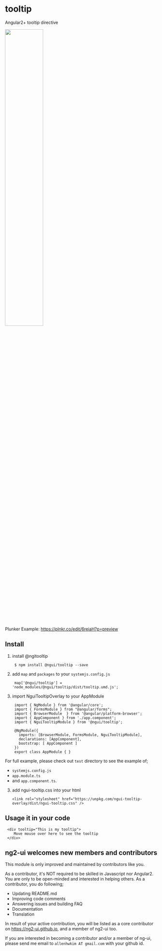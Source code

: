 # tooltip
Angular2+ tooltip directive

<a href="https://rawgit.com/ng2-ui/tooltip/master/app/index.html">
  <img src="http://i.imgur.com/ezWv5Jw.png" width="50% border="1" />
</a>

Plunker Example: https://plnkr.co/edit/6reiaH?p=preview

## Install

1. install @ngitooltip

        $ npm install @ngui/tooltip --save

2. add `map` and `packages` to your `systemjs.config.js`

        map['@ngui/tooltip'] = 'node_modules/@ngui/tooltip/dist/tooltip.umd.js';

3. import NguiTooltipOverlay to your AppModule

        import { NgModule } from '@angular/core';
        import { FormsModule } from "@angular/forms";
        import { BrowserModule  } from '@angular/platform-browser';
        import { AppComponent } from './app.component';
        import { NguiTooltipModule } from '@ngui/tooltip';
        
        @NgModule({
          imports: [BrowserModule, FormsModule, NguiTooltipModule],
          declarations: [AppComponent],
          bootstrap: [ AppComponent ]
        })
        export class AppModule { }

         
For full example, please check out `test` directory to see the example of;

  - `systemjs.config.js`
  - `app.module.ts`
  -  and `app.component.ts`.

3.  add ngui-tooltip.css into your html

        <link rel="stylesheet" href="https://unpkg.com/ngui-tooltip-overlay/dist/ngui-tooltip.css" />

## Usage it in your code

     <div tooltip="This is my tooltip">
        Move mouse over here to see the tooltip
     </div>

## **ng2-ui** welcomes new members and contributors

This module is only improved and maintained by contributors like you.

As a contributor, it's NOT required to be skilled in Javascript nor Angular2. 
You are only to be open-minded and interested in helping others.
As a contributor, you do following;

  * Updating README.md
  * Improving code comments
  * Answering issues and building FAQ
  * Documentation
  * Translation

In result of your active contribution, you will be listed as a core contributor
on https://ng2-ui.github.io, and a member of ng2-ui too.

If you are interested in becoming a contributor and/or a member of ng-ui,
please send me email to `allenhwkim AT gmail.com` with your github id. 


